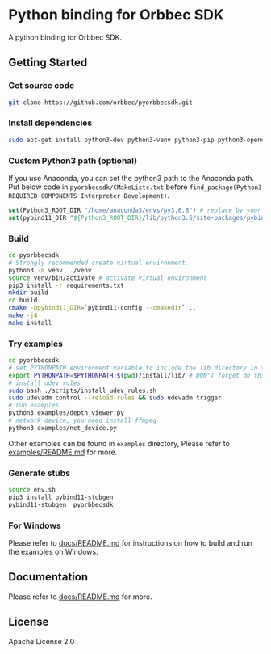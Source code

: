 # Python binding for Orbbec SDK

A python binding for Orbbec SDK.

## Getting Started

### Get source code

```bash
git clone https://github.com/orbbec/pyorbbecsdk.git
```

### Install dependencies

```bash
sudo apt-get install python3-dev python3-venv python3-pip python3-opencv
```
### Custom Python3 path (optional)
If you use Anaconda, you can set the python3 path to the Anaconda path. Put below code in `pyorbbecsdk/CMakeLists.txt`
before `find_package(Python3 REQUIRED COMPONENTS Interpreter Development)`.

```cmake
set(Python3_ROOT_DIR "/home/anaconda3/envs/py3.6.8") # replace by your python3 path
set(pybind11_DIR "${Python3_ROOT_DIR}/lib/python3.6/site-packages/pybind11/share/cmake/pybind11") # replace by your pybind11 path
```

### Build

```bash
cd pyorbbecsdk
# Strongly recommended create virtual environment.
python3 -m venv  ./venv
source venv/bin/activate # activate virtual environment
pip3 install -r requirements.txt
mkdir build
cd build
cmake -Dpybind11_DIR=`pybind11-config --cmakedir` ..
make -j4
make install
```

### Try examples

```bash
cd pyorbbecsdk
# set PYTHONPATH environment variable to include the lib directory in the install directory
export PYTHONPATH=$PYTHONPATH:$(pwd)/install/lib/ # DON'T forget do this
# install udev rules
sudo bash ./scripts/install_udev_rules.sh
sudo udevadm control --reload-rules && sudo udevadm trigger
# run examples
python3 examples/depth_viewer.py
# network device, you need install ffmpeg
python3 examples/net_device.py
```

Other examples can be found in `examples` directory, Please refer to [examples/README.md](examples/README.md) for more.
### Generate stubs

```bash
source env.sh
pip3 install pybind11-stubgen
pybind11-stubgen  pyorbbecsdk
```


### For Windows

Please refer to [docs/README.md](docs/README_EN.md) for instructions on how to build and run the examples
on Windows.

## Documentation

Please refer to [docs/README.md](docs/README_EN.md) for more.

## License

Apache License 2.0
